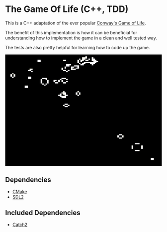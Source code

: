 # The Game Of Life (C++, TDD)

This is a C++ adaptation of the ever
popular [Conway's Game of Life](https://en.wikipedia.org/wiki/Conway%27s_Game_of_Life).

The benefit of this implementation is how it can be beneficial for understanding how to implement the game in a clean and well tested way.

The tests are also pretty helpful for learning how to code up the game.

![The Game Of Life GIF](/screenshots/GameOfLife.gif "The Game Of Life GIF")

## Dependencies

* [CMake](https://cmake.org/)
* [SDL2](https://www.libsdl.org/)

## Included Dependencies

* [Catch2](https://github.com/catchorg/Catch2)
